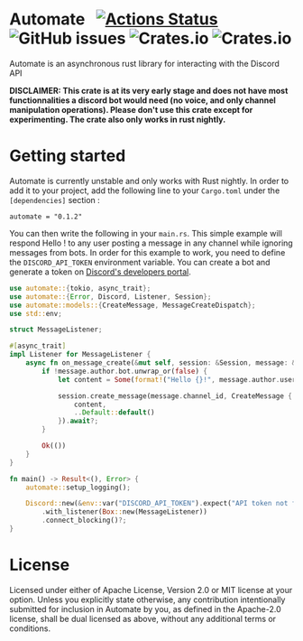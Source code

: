 # Automate &nbsp; [![Actions Status](https://github.com/mbenoukaiss/automate/workflows/Checks/badge.svg)](https://github.com/mbenoukaiss/automate/actions) ![GitHub issues](https://img.shields.io/github/issues/mbenoukaiss/automate) ![Crates.io](https://img.shields.io/crates/v/automate) ![Crates.io](https://img.shields.io/crates/l/automate)
Automate is an asynchronous rust library for interacting with the Discord API

**DISCLAIMER: This crate is at its very early stage and does not have most functionnalities a discord bot would need (no
voice, and only channel manipulation operations). Please don't use this crate except for experimenting.
The crate also only works in rust nightly.**

# Getting started
Automate is currently unstable and only works with Rust nightly. In order to add it to your project, add the following
line to your `Cargo.toml` under the `[dependencies]` section :
```
automate = "0.1.2"
```

You can then write the following in your `main.rs`. This simple example will respond Hello <name of the user>! to any
user posting a message in any channel while ignoring messages from bots.
In order for this example to work, you need to define the `DISCORD_API_TOKEN` environment variable. You can create a
bot and generate a token on [Discord's developers portal](https://discordapp.com/developers/applications/).

```rust
use automate::{tokio, async_trait};
use automate::{Error, Discord, Listener, Session};
use automate::models::{CreateMessage, MessageCreateDispatch};
use std::env;

struct MessageListener;

#[async_trait]
impl Listener for MessageListener {
    async fn on_message_create(&mut self, session: &Session, message: &MessageCreateDispatch) -> Result<(), Error> {
        if !message.author.bot.unwrap_or(false) {
            let content = Some(format!("Hello {}!", message.author.username));

            session.create_message(message.channel_id, CreateMessage {
                content,
                ..Default::default()
            }).await?;
        }

        Ok(())
    }
}

fn main() -> Result<(), Error> {
    automate::setup_logging();

    Discord::new(&env::var("DISCORD_API_TOKEN").expect("API token not found"))
        .with_listener(Box::new(MessageListener))
        .connect_blocking()?;
}
```

# License
Licensed under either of Apache License, Version 2.0 or MIT license at your option.
Unless you explicitly state otherwise, any contribution intentionally submitted for inclusion in Automate by you, as
defined in the Apache-2.0 license, shall be dual licensed as above, without any additional terms or conditions.
